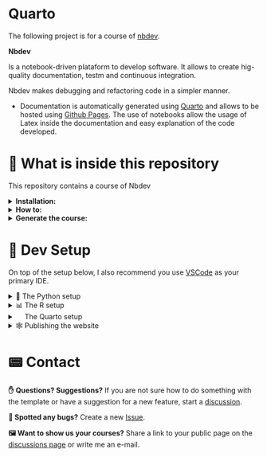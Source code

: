 # Quarto 

The following project is for a course of [nbdev](https://nbdev.fast.ai/). 

**Nbdev**

Is a notebook-driven plataform to develop software. It allows to create hig-quality documentation, testm and continuous integration. 

Nbdev makes debugging and refactoring code in a simpler manner. 


* Documentation is automatically generated using [Quarto](https://quarto.org/) and allows to be hosted using [Github Pages](https://pages.github.com/). The use of notebooks allow the usage of Latex inside the documentation and easy explanation of the code developed.


# 🔦 What is inside this repository 

This repository contains a course of Nbdev

<details><summary><strong>Installation:</strong></summary>

1. Installation anaconda 

2. Installation JupyterLab

3. Installation nbdev

4. Install Quarto

5. Install JupyterLab extension
</details>

<details><summary><strong> How to:</strong></summary>

6. Create a repository.

7. Build the library.

8. Create documentation.  

9. Install package.
</details>

<details><summary><strong>Generate the course:</strong></summary>

Here is a guide of the initial files you want to modify to remove the sections that refer to the template, leaving only what is relevant to developing/updating the material of your course.

1. Start by editing the `README.md` file carefully. 
    - Change the title
    - Remove some of the sections
    - Edit the Dev Setup instructions to cater to your needs.

2. Add your the **course code** and **course name** to the web pages
    - Using the 
    - If you are using VSCode, you can Ctrl + Shift + F (or ⌘ + Shift + F if you are on Mac) and replace all occurrences of `MY_COURSE_CODE` and `MY_COURSE_NAME` to the code and name of your course, respectively.
    - Or, you can manually edit those in the following files:
        - `_quarto.yml`
        - `2023/index.qmd`
        - `helpers/remove-nav.html`

3. Then move on to `_quarto.yml`. Scan through this file to spot what you want to change. What pages do you want to keep or remove from your website?

4. Next, modify the content of `index.qmd` and start working properly on your content pages under `2023/*`

5. To generate all the files:

    ```
    quarto preview . --render all --no-browser
    ```
</details>

# 🧰 Dev Setup

On top of the setup below, I also recommend you use [VSCode](https://code.visualstudio.com/Download) as your primary IDE.

<details><summary>🐍 The Python setup</summary>

## 🐍 The Python setup

1. Install [Python 3.8](python.org) or higher on your computer.
2. Install [anaconda](https://www.anaconda.com/products/individual) or [miniconda](https://docs.conda.io/en/latest/miniconda.html) on your computer.
3. Create a new `conda` environment:

    ```bash
    conda create -y -n=venv-my-course python=3.10.8
    ```

    Never worked with conda environments before? Take some time to read [their documentation](https://docs.conda.io/projects/conda/en/latest/user-guide/tasks/manage-environments.html). 

    💡 **Pro-tip**: replace `my-course` with your course code. Say, for example, `venv-ds105`.

4. Activate the environment and make sure you have `pip` installed inside that environment:

    ```bash
    # the exact `activate` command will vary depending on your OS
    conda activate venv-my-course 
    ```

💡 Remember to activate this particular `conda` environment whenever you reopen VSCode/the terminal.

10. Install required libraries

  ```bash
  pip install -r requirements.txt
  ```

Now, whenever you open a Jupyter Notebook, you should see the `venv-my-course` kernel available.
</details>

<details><summary>📊 The R setup</summary>

## 📊 The R setup

1. Open a terminal and navigate to the root of this repository.
2. Ensure you have **R version 4.2.2** or higher
3. Open the R console in this same directory and install `renv` package:
    ```r
    install.packages("renv")
    ```
4. Run `renv::restore()` to install all the packages needed for this project
5. Whenever you install a new R package, run `renv::snapshot()` to save it on your renv.

</details>

<details><summary><img src="https://quarto.org/favicon.png" style="object-fit: cover;width:1em;height:1em;" /> The Quarto setup</summary>

## <img src="https://quarto.org/favicon.png" style="object-fit: cover;width:1em;height:1em;" /> The Quarto setup

1. Install [Quarto](https://quarto.org/docs/getting-started/installation.html) on your computer.
2. Run the following command to start the website locally:

    ```bash
    quarto preview . --render all --no-browser
    ```
    This will read the instructions from `_quarto.yml` and render the website locally.
5. Open your browser and navigate to `http://localhost:<port>/`. That's it!

</details>

<details><summary>🕸️ Publishing the website</summary>

## 🕸️ Publishing the website

I recommend you set up a **GitHub Action** for this. Just follow the instructions in the official [Quarto instructions](https://quarto.org/docs/publishing/github-pages.html#publish-action).

💡 This template already comes with a GitHub workflow setup. You can find it in the [.github/workflows/publish.yml_](.github/workflows/publish.yml_) file. You just need to rename it to `.github/workflows/publish.yml` (remove the underscore at the end)

</details>

# 📟 Contact

**✋ Questions? Suggestions?** If you are not sure how to do something with the template or have a suggestion for a new feature, start a [discussion](https://github.com/jonjoncardoso/quarto-template-for-university-courses/discussions).

**🐞 Spotted any bugs?** Create a new [Issue](https://github.com/jonjoncardoso/quarto-template-for-university-courses/issues).

**🖼️ Want to show us your courses?** Share a link to your public page on the [discussions page](https://github.com/jonjoncardoso/quarto-template-for-university-courses/discussions) or write me an e-mail.